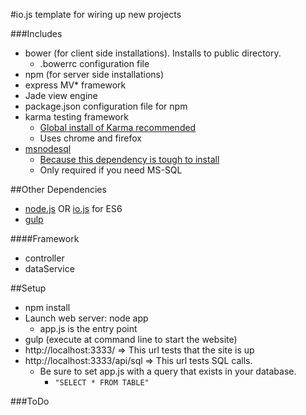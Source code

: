 #io.js template for wiring up new projects

###Includes

- bower (for client side installations).  Installs to public directory.
  - .bowerrc configuration file
- npm (for server side installations)
- express MV* framework
- Jade view engine
- package.json configuration file for npm
- karma testing framework
  - [Global install of Karma recommended](https://karma-runner.github.io/0.12/intro/installation.html)
  - Uses chrome and firefox
- [msnodesql](https://www.npmjs.com/package/msnodesql)
  - [Because this dependency is tough to install](http://stackoverflow.com/questions/19661811/unable-to-download-msnodesql-0-2-1-v0-10-x64-msi)
  - Only required if you need MS-SQL

##Other Dependencies

- [node.js](https://nodejs.org/) OR [io.js](https://iojs.org/en/index.html) for ES6
- [gulp](http://gulpjs.com/)

####Framework

- controller
- dataService

##Setup

- npm install
- Launch web server: node app
  - app.js is the entry point
- gulp (execute at command line to start the website)
- http://localhost:3333/ => This url tests that the site is up
- http://localhost:3333/api/sql => This url tests SQL calls.
  - Be sure to set app.js with a query that exists in your database.
    - `"SELECT * FROM TABLE"`

###ToDo
